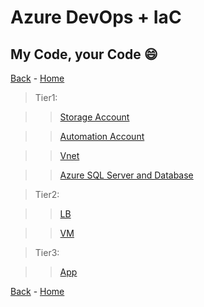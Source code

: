# Azure DevOps + IaC

## My Code, your Code  :smile:
[Back](challenge10.md) - [Home](/readme.md)  

>Tier1:

>> [Storage Account](Help/Tier1/StorageAccount/azuredeploy.json)

>> [Automation Account](Help/Tier1/AutomationAccount/azuredeploy.json)

>> [Vnet](Help/Tier1/Vnet/azuredeploy.json)

>> [Azure SQL Server and Database](Help/Tier1/AzureSQLServerwithDatabase/azuredeploy.json)

>Tier2:

>> [LB](Help/Tier2/Lb/azuredeploy.json)

>> [VM](Help/Tier2/Vm/azuredeploy.json)

>Tier3:

>> [App](Help/Tier3/Tier3.zip)


[Back](challenge10.md) - [Home](/readme.md)  
